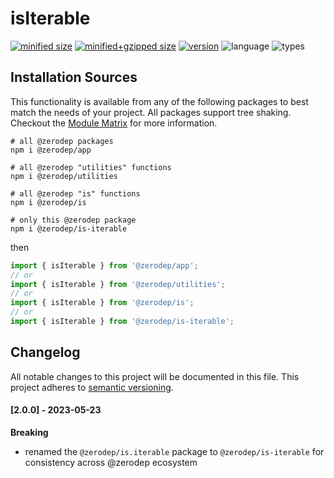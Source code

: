 # isIterable

[![minified size](https://img.shields.io/bundlephobia/min/@zerodep/is-iterable?style=flat-square&color=blue)](https://bundlephobia.com/package/@zerodep/is-iterable)
[![minified+gzipped size](https://img.shields.io/bundlephobia/minzip/@zerodep/is-iterable?style=flat-square&color=blue)](https://bundlephobia.com/package/@zerodep/is-iterable)
[![version](https://img.shields.io/npm/v/@zerodep/is-iterable?style=flat-square&color=blue)](https://www.npmjs.com/package/@zerodep/is-iterable)
![language](https://img.shields.io/badge/typescript-100%25-blue?style=flat-square)
![types](https://img.shields.io/badge/types-included-blue?style=flat-square)

## Installation Sources

This functionality is available from any of the following packages to best match the needs of your project. All packages support tree shaking. Checkout the [Module Matrix](/) for more information.

```shell
# all @zerodep packages
npm i @zerodep/app

# all @zerodep "utilities" functions
npm i @zerodep/utilities

# all @zerodep "is" functions
npm i @zerodep/is

# only this @zerodep package
npm i @zerodep/is-iterable
```

then

```javascript
import { isIterable } from '@zerodep/app';
// or
import { isIterable } from '@zerodep/utilities';
// or
import { isIterable } from '@zerodep/is';
// or
import { isIterable } from '@zerodep/is-iterable';
```

## Changelog

All notable changes to this project will be documented in this file. This project adheres to [semantic versioning](https://semver.org/spec/v2.0.0.html).

#### [2.0.0] - 2023-05-23

**Breaking**

- renamed the `@zerodep/is.iterable` package to `@zerodep/is-iterable` for consistency across @zerodep ecosystem

